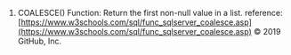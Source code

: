 1. COALESCE() Function:
Return the first non-null value in a list.
reference: [https://www.w3schools.com/sql/func_sqlserver_coalesce.asp](https://www.w3schools.com/sql/func_sqlserver_coalesce.asp)
© 2019 GitHub, Inc.
